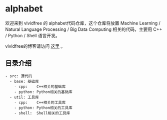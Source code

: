 # alphabet

欢迎来到 vividfree 的 alphabet代码仓库，这个仓库将放置 Machine Learning / Natural Language Processing / Big Data Computing 相关的代码，主要用 C++ / Python / Shell 语言开发。

vividfree的博客请访问 [这里](http://vividfree.github.io/) 。

## 目录介绍

    - src: 源代码 
      - base: 基础库
        - cpp:    C++相关的基础库
        - python: Python相关的基础库
      - util: 工具库
        - cpp:    C++相关的工具库
        - python: Python相关的工具库
        - shell:  Shell相关的工具库
